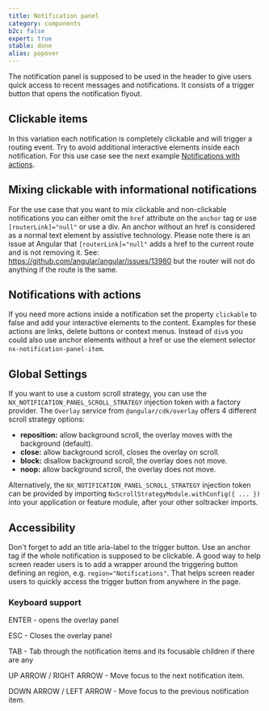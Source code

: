 ```yaml
---
title: Notification panel
category: components
b2c: false
expert: true
stable: done
alias: popover
---
```


The notification panel is supposed to be used in the header to give users quick access to recent messages and notifications. It consists of a trigger button that opens the notification flyout.

## Clickable items

In this variation each notification is completely clickable and will trigger a routing event. Try to avoid additional interactive elements inside each notification. For this use case see the next example [Notifications with actions](./documentation/notification-panel/overview#notifications-with-actions).

<!-- example(notification-panel-clickable) -->

## Mixing clickable with informational notifications

For the use case that you want to mix clickable and non-clickable notifications you can either omit the `href` attribute on the `anchor` tag or use `[routerLink]="null"` or use a div. An anchor without an href is considered as a normal text element by assistive technology. Please note there is an issue at Angular that `[routerLink]="null"` adds a href to the current route and is not removing it. See: https://github.com/angular/angular/issues/13980 but the router will not do anything if the route is the same.

<!-- example(notification-panel-mixed) -->

## Notifications with actions

If you need more actions inside a notification set the property `clickable` to false and add your interactive elements to the content. Examples for these actions are links, delete buttons or context menus. Instead of `div`s you could also use anchor elements without a href or use the element selector `nx-notification-panel-item`.

<!-- example(notification-panel-actions) -->

## Global Settings

If you want to use a custom scroll strategy, you can use the `NX_NOTIFICATION_PANEL_SCROLL_STRATEGY` injection token with a factory provider. The `Overlay` service from `@angular/cdk/overlay` offers 4 different scroll strategy options:

-   **reposition:** allow background scroll, the overlay moves with the background (default).
-   **close:** allow background scroll, closes the overlay on scroll.
-   **block:** disallow background scroll, the overlay does not move.
-   **noop:** allow background scroll, the overlay does not move.

<!-- example(notification-panel-scroll-strategy-provider) -->

Alternatively, the `NX_NOTIFICATION_PANEL_SCROLL_STRATEGY` injection token can be provided by importing `NxScrollStrategyModule.withConfig({ ... })` into your application or feature module, after your other soltracker imports.

## Accessibility

Don't forget to add an title aria-label to the trigger button. Use an anchor tag if the whole notification is supposed to be clickable. A good way to help screen reader users is to add a wrapper around the triggering button defining an region, e.g. `region="Notifications"`. That helps screen reader users to quickly access the trigger button from anywhere in the page.

### Keyboard support

ENTER - opens the overlay panel

ESC - Closes the overlay panel

TAB - Tab through the notification items and its focusable children if there are any

UP ARROW / RIGHT ARROW - Move focus to the next notification item.

DOWN ARROW / LEFT ARROW - Move focus to the previous notification item.
